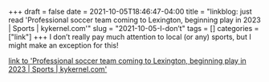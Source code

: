 +++draft = falsedate = 2021-10-05T18:46:47-04:00title = "linkblog: just read 'Professional soccer team coming to Lexington, beginning play in 2023 | Sports | kykernel.com'"slug = "2021-10-05-I-don’t"tags = []categories = ["link"]+++I don’t really pay much attention to local (or any) sports, but I might make an exception for this! [link to 'Professional soccer team coming to Lexington, beginning play in 2023 | Sports | kykernel.com'](http://www.kykernel.com/sports/professional-soccer-team-coming-to-lexington-beginning-play-in-2023/article_38484c66-2613-11ec-9f89-cbfab58e19ac.html)